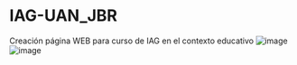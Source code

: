 # IAG-UAN_JBR
Creación página WEB para curso de IAG en el contexto educativo
![image](https://github.com/user-attachments/assets/1900f8b4-5f4b-479e-afa8-e090ff1c861c)
![image](https://github.com/user-attachments/assets/be08a3d5-d343-4fa2-8d79-c1da62710bdd)


